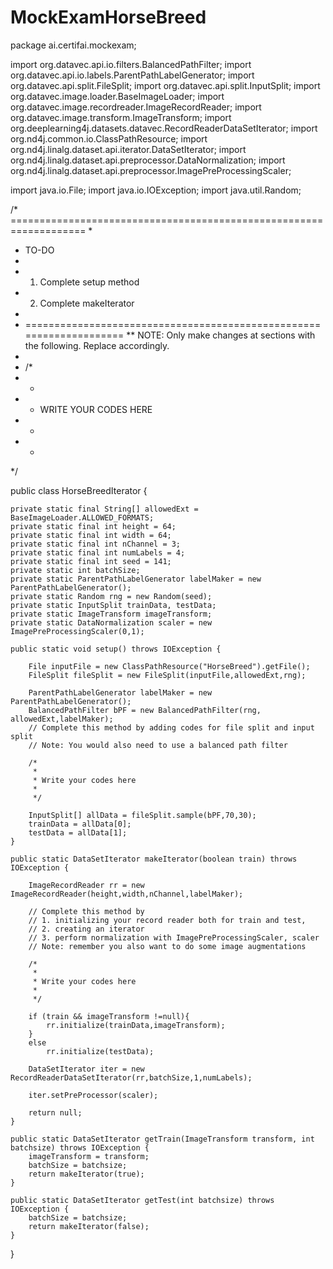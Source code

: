 # MockExamHorseBreed
package ai.certifai.mockexam;

import org.datavec.api.io.filters.BalancedPathFilter;
import org.datavec.api.io.labels.ParentPathLabelGenerator;
import org.datavec.api.split.FileSplit;
import org.datavec.api.split.InputSplit;
import org.datavec.image.loader.BaseImageLoader;
import org.datavec.image.recordreader.ImageRecordReader;
import org.datavec.image.transform.ImageTransform;
import org.deeplearning4j.datasets.datavec.RecordReaderDataSetIterator;
import org.nd4j.common.io.ClassPathResource;
import org.nd4j.linalg.dataset.api.iterator.DataSetIterator;
import org.nd4j.linalg.dataset.api.preprocessor.DataNormalization;
import org.nd4j.linalg.dataset.api.preprocessor.ImagePreProcessingScaler;


import java.io.File;
import java.io.IOException;
import java.util.Random;

/* ===================================================================
 *
 * TO-DO
 *
 * 1. Complete setup method
 * 2. Complete makeIterator
 *
 * ====================================================================
 ** NOTE: Only make changes at sections with the following. Replace accordingly.
 *
 *   /*
 *    *
 *    * WRITE YOUR CODES HERE
 *    *
 *    *
 */

public class HorseBreedIterator {

    private static final String[] allowedExt = BaseImageLoader.ALLOWED_FORMATS;
    private static final int height = 64;
    private static final int width = 64;
    private static final int nChannel = 3;
    private static final int numLabels = 4;
    private static final int seed = 141;
    private static int batchSize;
    private static ParentPathLabelGenerator labelMaker = new ParentPathLabelGenerator();
    private static Random rng = new Random(seed);
    private static InputSplit trainData, testData;
    private static ImageTransform imageTransform;
    private static DataNormalization scaler = new ImagePreProcessingScaler(0,1);

    public static void setup() throws IOException {

        File inputFile = new ClassPathResource("HorseBreed").getFile();
        FileSplit fileSplit = new FileSplit(inputFile,allowedExt,rng);

        ParentPathLabelGenerator labelMaker = new ParentPathLabelGenerator();
        BalancedPathFilter bPF = new BalancedPathFilter(rng, allowedExt,labelMaker);
        // Complete this method by adding codes for file split and input split
        // Note: You would also need to use a balanced path filter

        /*
         *
         * Write your codes here
         *
         */

        InputSplit[] allData = fileSplit.sample(bPF,70,30);
        trainData = allData[0];
        testData = allData[1];
    }

    public static DataSetIterator makeIterator(boolean train) throws IOException {

        ImageRecordReader rr = new ImageRecordReader(height,width,nChannel,labelMaker);

        // Complete this method by
        // 1. initializing your record reader both for train and test,
        // 2. creating an iterator
        // 3. perform normalization with ImagePreProcessingScaler, scaler
        // Note: remember you also want to do some image augmentations

        /*
         *
         * Write your codes here
         *
         */

        if (train && imageTransform !=null){
            rr.initialize(trainData,imageTransform);
        }
        else
            rr.initialize(testData);

        DataSetIterator iter = new RecordReaderDataSetIterator(rr,batchSize,1,numLabels);

        iter.setPreProcessor(scaler);

        return null;
    }

    public static DataSetIterator getTrain(ImageTransform transform, int batchsize) throws IOException {
        imageTransform = transform;
        batchSize = batchsize;
        return makeIterator(true);
    }

    public static DataSetIterator getTest(int batchsize) throws IOException {
        batchSize = batchsize;
        return makeIterator(false);
    }
}

